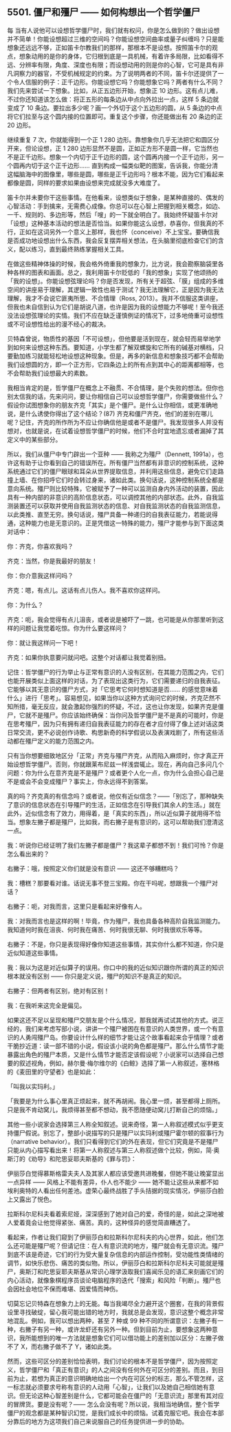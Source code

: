 ## 5501. 僵尸和殭尸 —— 如何构想出一个哲学僵尸

每 当有人说他可以设想哲学僵尸时，我们就有权问，你是怎么做到的？做出设想并不简单！你能设想超过三维的空间吗？你能设想空间曲率或量子纠缠吗？只是能想象还远远不够，正如笛卡尔教我们的那样，那根本不是设想。按照笛卡尔的观点，想象动用的是你的身体，它归根到底是一具机械，有着许多局限，比如看得不远、分辨率有限，角度、深度也有限；而设想动用的则是你的心智，它可是具有非凡洞察力的器官，不受机械规定的约束。为了说明两者的不同，笛卡尔还提供了一个令人信服的例子：正千边形。你能设想它吗？你能想象它吗？两者有什么不同？我们先来尝试一下想象。比如，从正五边形开始，想象正 10 边形。这有点儿难，不过你还知道该怎么做：将正五形的每条边从中点向外拉出一点，这样 5 条边就变成了 10 条边。要拉出多少呢？画一个外切于这个五边形的圆，从 5 条边的中点将它们拉至与这个圆内接的位置即可。重复这个步骤，你还能做出有 20 条边的正 20 边形。

继续重复 7 次，你就能得到一个正 1 280 边形。靠想象你几乎无法把它和圆区分开来，但论设想，正 1 280 边形显然不是圆，正如正方形不是圆一样，它当然也不是正千边形。想象一个内切于正千边形的圆，这个圆再内接一个正千边形，另一个圆再内切于这个正千边形…… 直到构成一幅类似靶的图案，告诉我，你能分清这幅脑海中的图像里，哪些是圆，哪些是正千边形吗？根本不能，因为它们看起来都像是圆，同样的要求如果由设想来完成就没多大难度了。

笛卡尔并未要你干这些事情。在他看来，设想类似于想象，是某种直接的、偶发的心智活动：手到擒来，无需费心成像。你总可以在心智上把握到相关概念，如边、一千、规则的、多边形等，然后「嗖」的一下就全明白了。我始终怀疑笛卡尔对「设想」这种基本活动的想法是否恰当。如果你能这么设想，恭喜你，但我真的不行，正如在这词另外一个意义上那样，我也怀（conceive）不上宝宝。要确信我是否成功地设想出什么东西，我会反复摆弄相关想法，在头脑里彻底检查它们的含义，配以练习，直到最终熟练掌握相关工具。

在做这些精神体操的时候，我会格外倚重我的想象力，比方说，我会勘察脑袋里各种各样的图表和画面。总之，我利用笛卡尔贬低的「我的想象」实现了他颂扬的「我的设想」。你能设想弦理论吗？你是否发现，所有关于超弦、「膜」组成的多维空间的讲座易于理解，其逻辑一致性也易于测试？我无法理解它，正是因为我无法理解，我才不会说它匪夷所思、不合情理（Ross, 2013）。我并不信服这类讲座，但我也未自信到认为它们是胡说八道，也许是因为我的设想能力不够呢！至今我还没法设想弦理论的实情。我们不应在缺乏谨慎例证的情况下，过多地倚重可设想性或不可设想性给出的漫不经心的裁决。

贝特森曾说，物质性的基因「不可设想」，但他要是活到现在，就会轻而易举地学到如何来设想这种东西。要知道，小学生都了解双螺旋和它所有的碱基对横档，只要勤加练习就能轻松地设想这种现象。但是，再多的新信息和想象技巧都不会帮助我们设想圆的方，即一个正方形，它四条边上的所有点到其中心的距离都相等，也不会帮助我们设想最大的素数。

我相当肯定的是，哲学僵尸在概念上不融贯、不合情理，是个失败的想法。但你也别太信我的话，先来问问，要让你相信自己可以设想哲学僵尸，你需要做些什么？假设你试图想象你的朋友齐克「其实」是个僵尸。是什么让你相信，或更准确地说，是什么诱使你得出了这个结论？(87) 齐克和僵尸齐克，他们的差别在哪儿呢？记住，齐克的所作所为不应让你确信他是或者不是僵尸。我发现很多人并没有想对，也就是说，在试着设想哲学僵尸的时候，他们不合时宜地遗忘或者漏掉了其定义中的某些部分。

所以，我们从僵尸中专门辟出一个亚种 —— 我称之为殭尸（Dennett, 1991a），也许这有助于让你看到自己的错误所在。所有僵尸当然都有非意识的控制系统，这种系统通过它们的僵尸眼球和耳朵从世界提取信息，并利用这些信息，避免它们走路撞上墙、在你招呼它们时会转过身来，诸如此类。换句话说，这种控制系统全都是意向系统。殭尸则比较特殊，它被赋予了一种可以监测自身内外活动的装置，因此具有一种内部的非意识的高阶信息状态，可以调控其他的内部状态。此外，自我监测装置还可以获取并使用自我监测状态的信息、对自我监测状态的自我监测信息，以此类推、直至无穷。换句话说，殭尸具备一种递归的自我表征能力，若能说得通，这种能力也是无意识的。正是凭借这一特殊的能力，殭尸才能参与到下面这类对话中：

你：齐克，你喜欢我吗？

齐克：当然，你是我最好的朋友！

你：你介意我这样问吗？

齐克：嗯，有点儿。这话有点儿伤人。我不喜欢你这样问。

你：为什么？

齐克：呃，我会觉得有点儿沮丧，或者说是被吓了一跳，也可能是从你那里听到这样的问题让我觉着吃惊。你为什么要这样问？

你：就让我这样问一下吧！

齐克：如果你执意要问就问吧。这整个对话都让我觉着别扭。

记住：哲学僵尸的行为举止与正常有意识的人没有区别，在其能力范围之内，它们也能开展类似上面这样的对话，为了表现出这类行为，它们需要递归的自我表征。它能够以其无意识的僵尸方式，对「它思考它何时想知道是否…… 的感觉意味着什么」进行「思考」。容易想见，如果当你以这种方式询问它的时候，齐克茫然不知所措，毫无反应，就会激起你强烈的怀疑，不过，这也让你发现，如果齐克是僵尸，它就不是殭尸。你应该始终确保：当你问及哲学僵尸是不是真的可能时，你是在思考殭尸，因为只有拥有递归自我表征能力的存在者才应付得了像上述对话这类日常交流，更不必说创作诗歌、构思新奇的科学假说以及表演戏剧了，所有这些活动都在殭尸定义的能力范围之内。

只有当你想要细致地区分「正常」齐克与殭尸齐克，从而陷入麻烦时，你才真正开始设想哲学僵尸。否则，你就跟莱布尼兹一样浅尝辄止。现在，再向自己多问几个问题：你为什么在意齐克是不是殭尸？或者更个人化一点，你为什么会担心自己是不是或会不会变成殭尸？事实上，你永远得不到答案。

真的吗？齐克真的有信念吗？或者说，他仅有近似信念？——「别忘了，那种缺失了意识的信息状态在引导殭尸的生活，正如信念在引导我们其余人的生活。」就在此外，近似信念有了效力，用得着，是「真实的东西」，所以近似算子就用得不恰当。想象左撇子都是殭尸，比如我，而右撇子是有意识的，这可以帮助我们澄清这一点。

我：听说你已经证明了我们左撇子都是僵尸？我这辈子都想不到！我们可怜？你是怎么看出来的？

右撇子：哦，按照定义你们就是没有意识 —— 这还不够糟糕吗？

我：槽糕？那要看对谁。话说无事不登三宝殿。你在干吗呢，想跟我一个殭尸对话？

右撇子：呃，对我而言，这里只是看起来好像有人。

我：对我而言也是这样的啊！毕竟，作为殭尸，我也具备各种高阶自我监测能力。我知道何时我在沮丧、何时我在痛苦、何时我很无聊、何时我很欢乐等等。

右撇子：不是，你只是表现得好像你知道这些事情，其实你什么都不知道，你只是近似知道这些事情。

我：我以为这是对近似算子的误用。你口中的我的近似知识跟你所谓的真正的知识根本就没有区别 —— 你只是定义说，殭尸的知识不是真正的知识。

右撇子：但两者有区别，绝对有区别！

我：在我听来这完全是偏见。

如果这还不足以呈现和殭尸交朋友是个什么情况，那我就再试试其他的方式。说正经的，我们来考虑写部小说，讲讲一个殭尸被困在有意识的人类世界，或一个有意识的人勇闯殭尸岛。你要设计什么样的细节才能让这个故事看起来合乎情理？或者干脆抄近道：读一部不错的小说，假设该小说的角色都是殭尸。那么什么情节才能暴露出角色的殭尸本质，又是什么情节才能否定该假设呢？小说家可以选择自己想要的叙述视角，例如，赫尔曼·梅尔维尔的《白鲸》选择了第一人称叙述，塞林格的《麦田里的守望者》也是如此：

「叫我以实玛利。」

「我要是为什么事心里真正烦起来，就不再胡闹。我心里一烦，甚至都得上厕所。只是我不肯动窝儿，我烦得甚至都不想动，我不愿随便动窝儿打断自己的烦恼。」

其他一些小说家会选择第三人称全知叙述。说来奇怪，第一人称叙述模式似乎更支持僵尸假说。别忘了，整部小说描写的只是殭尸以实玛利或殭尸霍尔顿的叙事行为（narrative behavior）。我们只看得到它们的外在表现，但它们究竟是不是殭尸只能从内心描写看出来！将第一人称叙述与第三人称叙述做个比较，例如，简·奥斯汀的《劝导》和陀思妥耶夫斯基的《罪与罚》：

伊丽莎白觉得慕斯格雷夫夫人及其家人都应该受邀共进晚餐，但她不能让晚宴显出一点异样 —— 风格上不能有差异，仆人也不能少 —— 她不能让这些从来都不如埃利奥特的人看出任何差池。虚荣心最终战胜了手头拮据的现实情况，伊丽莎白脸上又露出了悦色。

拉斯科尔尼科夫看着索尼娅，深深感到了她对自己的爱，奇怪的是，如此之深地被人爱着竟会让他觉得紧张、痛苦。真的，这种怪异的感觉简直糟透了。

看起来，作者让我们窥到了伊丽莎白和拉斯科尔尼科夫的内心世界，如此，他们怎么还可能是殭尸呢？但请记住：在人有意识流的地方，殭尸就会有无意识流。殭尸到底不该是奇迹，它们的行为受大量复杂信息的内部运作控制，受功能性类情绪的调节，如快乐悲伤、痛苦的类似物。所以，伊丽莎白和拉斯科尔尼科夫可能就是殭尸，奥斯汀和陀思妥耶夫斯基从常识心理学汲取我们喜闻乐见的语汇来刻画它们的内心活动，就像象棋程序员谈论电脑程序的迭代「搜索」和风险「判断」。殭尸也会因社会地位不保而难堪、因爱情而神伤。

切莫忘记贝特森在想象力上的无能。每当我竭尽全力避开这个圈套，在我的背景假设里寻找破绽，留心我可能出错的地方时，我就总是会发现，意识这整个概念非常地混乱。例如，我可以想出两种，甚至 7 种或 99 种不同的所谓意识：左撇子有一种，右撇子有另一种，或许龙虾还有另外一种。但到目前为止，要想象这两种意识，我所能想到的唯一方法就是想象它们可以借功能上的差别加以区分：左撇子做不了 X，而右撇子做不了 Y，诸如此类。

然而，这些可区分的差别恰恰表明，我们讨论的根本不是哲学僵尸，因为按照定义，哲学僵尸和「真正有意识」的人之间没有任何外在可区分的差别。而且，到目前为止，若想为真正的意识明确地给出一个内在可区分的标志，那么不管怎样，这一标志就必须要求号称有意识的人动用「心智」，让我们以及她自己相信她有意识。但无论这种心智差别是什么，它都可能会在僵尸的「无意识流」那里有其对应的冒牌货。要是没有呢？—— 怎么会没有呢？所以说，我相当地确信，整个哲学僵尸的观念都是某种智识幻觉，是我们成长中的烦恼。试着克服它吧。我会在本部分靠后的地方为这项我们自己来说服自己的任务提供进一步的协助。

